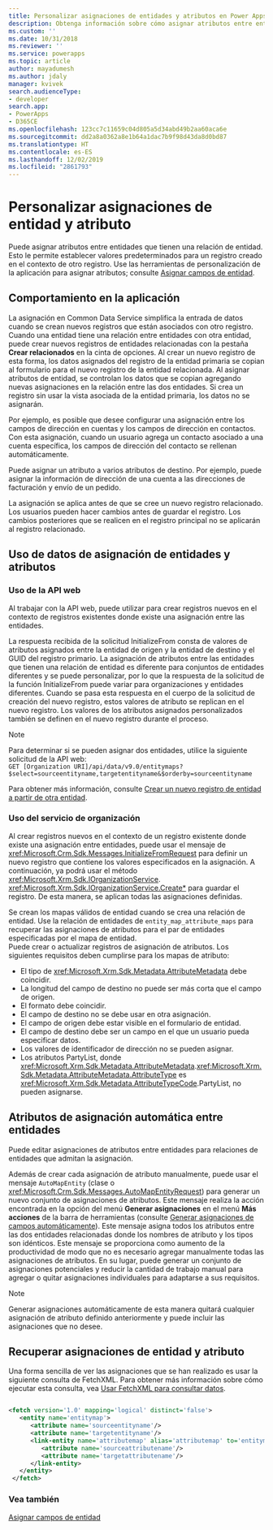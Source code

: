 ```yaml
---
title: Personalizar asignaciones de entidades y atributos en Power Apps (Common Data Service) | Microsoft Docs
description: Obtenga información sobre cómo asignar atributos entre entidades que tienen una relación de entidad en Power Apps. Esto le permite establecer valores predeterminados para un registro creado en el contexto de otro registro.
ms.custom: ''
ms.date: 10/31/2018
ms.reviewer: ''
ms.service: powerapps
ms.topic: article
author: mayadumesh
ms.author: jdaly
manager: kvivek
search.audienceType:
- developer
search.app:
- PowerApps
- D365CE
ms.openlocfilehash: 123cc7c11659c04d805a5d34abd49b2aa60aca6e
ms.sourcegitcommit: dd2a8a0362a8e1b64a1dac7b9f98d43da8d0bd87
ms.translationtype: HT
ms.contentlocale: es-ES
ms.lasthandoff: 12/02/2019
ms.locfileid: "2861793"
---
```

# <a name="customize-entity-and-attribute-mappings"></a>Personalizar asignaciones de entidad y atributo

Puede asignar atributos entre entidades que tienen una relación de entidad. Esto le permite establecer valores predeterminados para un registro creado en el contexto de otro registro. Use las herramientas de personalización de la aplicación para asignar atributos; consulte [Asignar campos de entidad](../../maker/common-data-service/map-entity-fields.md).

<a name="bkmk_BehaviorintheApplication"></a>

## <a name="behavior-in-the-application"></a>Comportamiento en la aplicación

 La asignación en Common Data Service simplifica la entrada de datos cuando se crean nuevos registros que están asociados con otro registro. Cuando una entidad tiene una relación entre entidades con otra entidad, puede crear nuevos registros de entidades relacionadas con la pestaña **Crear relacionados** en la cinta de opciones. Al crear un nuevo registro de esta forma, los datos asignados del registro de la entidad primaria se copian al formulario para el nuevo registro de la entidad relacionada. Al asignar atributos de entidad, se controlan los datos que se copian agregando nuevas asignaciones en la relación entre las dos entidades. Si crea un registro sin usar la vista asociada de la entidad primaria, los datos no se asignarán.  

 Por ejemplo, es posible que desee configurar una asignación entre los campos de dirección en cuentas y los campos de dirección en contactos. Con esta asignación, cuando un usuario agrega un contacto asociado a una cuenta específica, los campos de dirección del contacto se rellenan automáticamente.  

 Puede asignar un atributo a varios atributos de destino. Por ejemplo, puede asignar la información de dirección de una cuenta a las direcciones de facturación y envío de un pedido.  

 La asignación se aplica antes de que se cree un nuevo registro relacionado. Los usuarios pueden hacer cambios antes de guardar el registro. Los cambios posteriores que se realicen en el registro principal no se aplicarán al registro relacionado.  

<a name="bkmk_UsingEntityandAttributeMappingData"></a>

## <a name="using-entity-and-attribute-mapping-data"></a>Uso de datos de asignación de entidades y atributos

### <a name="using-web-api"></a>Uso de la API web

Al trabajar con la API web, puede utilizar <xref href="Microsoft.Dynamics.CRM.InitializeFrom?text=InitializeFrom Function" /> para crear registros nuevos en el contexto de registros existentes donde existe una asignación entre las entidades. 

La respuesta recibida de la solicitud InitializeFrom consta de valores de atributos asignados entre la entidad de origen y la entidad de destino y el GUID del registro primario. La asignación de atributos entre las entidades que tienen una relación de entidad es diferente para conjuntos de entidades diferentes y se puede personalizar, por lo que la respuesta de la solicitud de la función InitializeFrom puede variar para organizaciones y entidades diferentes. Cuando se pasa esta respuesta en el cuerpo de la solicitud de creación del nuevo registro, estos valores de atributo se replican en el nuevo registro. Los valores de los atributos asignados personalizados también se definen en el nuevo registro durante el proceso.

> [!NOTE] 
> Para determinar si se pueden asignar dos entidades, utilice la siguiente solicitud de la API web:<br/>`GET [Organization URI]/api/data/v9.0/entitymaps?$select=sourceentityname,targetentityname&$orderby=sourceentityname`

Para obtener más información, consulte [Crear un nuevo registro de entidad a partir de otra entidad](webapi/create-entity-web-api.md#create-a-new-entity-record-from-another-entity).

### <a name="using-organization-service"></a>Uso del servicio de organización

 Al crear registros nuevos en el contexto de un registro existente donde existe una asignación entre entidades, puede usar el mensaje de <xref:Microsoft.Crm.Sdk.Messages.InitializeFromRequest> para definir un nuevo registro que contiene los valores especificados en la asignación. A continuación, ya podrá usar el método <xref:Microsoft.Xrm.Sdk.IOrganizationService>.
 <xref:Microsoft.Xrm.Sdk.IOrganizationService.Create*> para guardar el registro. De esta manera, se aplican todas las asignaciones definidas.  

 Se crean los mapas válidos de entidad cuando se crea una relación de entidad. Use la relación de entidades de `entity_map_attribute_maps` para recuperar las asignaciones de atributos para el par de entidades especificadas por el mapa de entidad.  
 Puede crear o actualizar registros de asignación de atributos. Los siguientes requisitos deben cumplirse para los mapas de atributo:  
- El tipo de <xref:Microsoft.Xrm.Sdk.Metadata.AttributeMetadata> debe coincidir.
- La longitud del campo de destino no puede ser más corta que el campo de origen.
- El formato debe coincidir.
- El campo de destino no se debe usar en otra asignación.
- El campo de origen debe estar visible en el formulario de entidad.
- El campo de destino debe ser un campo en el que un usuario pueda especificar datos.
- Los valores de identificador de dirección no se pueden asignar.
- Los atributos PartyList, donde <xref:Microsoft.Xrm.Sdk.Metadata.AttributeMetadata>.<xref:Microsoft.Xrm.Sdk.Metadata.AttributeMetadata.AttributeType> es <xref:Microsoft.Xrm.Sdk.Metadata.AttributeTypeCode>.PartyList, no pueden asignarse.

<a name="bkmk_Automapping"></a>

## <a name="auto-mapping-attributes-between-entities"></a>Atributos de asignación automática entre entidades

 Puede editar asignaciones de atributos entre entidades para relaciones de entidades que admitan la asignación. 

 Además de crear cada asignación de atributo manualmente, puede usar el mensaje `AutoMapEntity` (clase <xref href="Microsoft.Dynamics.CRM.AutoMapEntity?text=AutoMapEntity Action" /> o <xref:Microsoft.Crm.Sdk.Messages.AutoMapEntityRequest>) para generar un nuevo conjunto de asignaciones de atributos. Este mensaje realiza la acción encontrada en la opción del menú **Generar asignaciones** en el menú **Más acciones** de la barra de herramientas (consulte [Generar asignaciones de campos automáticamente](../../maker/common-data-service/map-entity-fields.md#automatically-generate-field-mappings)). Este mensaje asigna todos los atributos entre las dos entidades relacionadas donde los nombres de atributo y los tipos son idénticos. Este mensaje se proporciona como aumento de la productividad de modo que no es necesario agregar manualmente todas las asignaciones de atributos. En su lugar, puede generar un conjunto de asignaciones potenciales y reducir la cantidad de trabajo manual para agregar o quitar asignaciones individuales para adaptarse a sus requisitos. 

> [!NOTE]
> Generar asignaciones automáticamente de esta manera quitará cualquier asignación de atributo definido anteriormente y puede incluir las asignaciones que no desee.  

<a name="BKMK_mapping"></a>

## <a name="retrieve-the-entity-and-attribute-mappings"></a>Recuperar asignaciones de entidad y atributo

 Una forma sencilla de ver las asignaciones que se han realizado es usar la siguiente consulta de FetchXML. Para obtener más información sobre cómo ejecutar esta consulta, vea [Usar FetchXML para consultar datos](use-fetchxml-construct-query.md).

```xml

<fetch version='1.0' mapping='logical' distinct='false'>
   <entity name='entitymap'>
      <attribute name='sourceentityname'/>
      <attribute name='targetentityname'/>
      <link-entity name='attributemap' alias='attributemap' to='entitymapid' from='entitymapid' link-type='inner'>
         <attribute name='sourceattributename'/>
         <attribute name='targetattributename'/>
      </link-entity>
   </entity>
 </fetch>
```

### <a name="see-also"></a>Vea también

 [Asignar campos de entidad](../../maker/common-data-service/map-entity-fields.md)